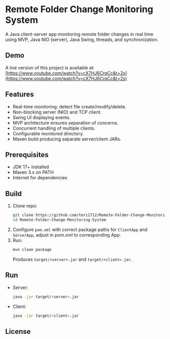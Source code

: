 # Remote Folder Change Monitoring System

A Java client-server app monitoring remote folder changes in real time using MVP, Java NIO (server), Java Swing,
threads, and synchronization.

## Demo

A live version of this project is available at:  
[https://www.youtube.com/watch?v=cX7HJ6CrqCc&t=2s](https://www.youtube.com/watch?v=cX7HJ6CrqCc&t=2s)

## Features

- Real-time monitoring: detect file create/modify/delete.
- Non-blocking server (NIO) and TCP client.
- Swing UI displaying events.
- MVP architecture ensures separation of concerns.
- Concurrent handling of multiple clients.
- Configurable monitored directory.
- Maven build producing separate server/client JARs.

## Prerequisites

- JDK 17+ installed
- Maven 3.x on PATH
- Internet for dependencies

## Build

1. Clone repo:
   ```bash
   git clone https://github.com/teri1712/Remote-Folder-Change-Monitoring-System.git
   cd Remote-Folder-Change-Monitoring-System
   ```
2. Configure `pom.xml` with correct package paths for `ClientApp` and `ServerApp`, adjust <mainClass> in pom.xml to
   corresponding App.
3. Run:
   ```bash
   mvn clean package
   ```
   Produces `target/<server>.jar` and `target/<client>.jar`.

## Run

- Server:
  ```bash
  java -jar target/<server>.jar
  ```
- Client:
  ```bash
  java -jar target/<client>.jar
  ```

## License